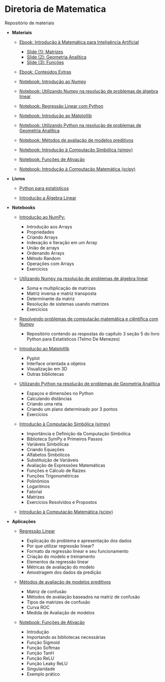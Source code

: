# Diretoria de Matematica
Repositório de materiais

* **Materiais**

    * [Ebook: Introdução à Matemática para Inteligência Artificial](https://github.com/TailUFPB/DiretoriaMatematica/raw/master/materiais/ebook/TAIL_MAT.pdf)
        * [Slide (1): Matrizes](https://github.com/TailUFPB/DiretoriaMatematica/raw/master/materiais/slides/TAIL___EXERCICIOS.pdf)
        * [Slide (2): Geometria Analítica](https://github.com/TailUFPB/DiretoriaMatematica/raw/master/materiais/slides/TAIL___EXERCICIOS_2.pdf)
        * [Slide (3): Funções](https://github.com/TailUFPB/DiretoriaMatematica/raw/master/materiais/slides/TAIL___EXERCICIOS_3.pdf)

    * [Ebook: Conteúdos Extras](https://github.com/TailUFPB/DiretoriaMatematica/raw/master/materiais/ebook/Conteudos_Extras.pdf)

    * [Notebook: Introdução ao Numpy](https://colab.research.google.com/github/TailUFPB/DiretoriaMatematica/blob/master/materiais/notebooks/NumPy.ipynb)
    * [Notebook: Utilizando Numpy na resolução de problemas de álgebra linear](https://colab.research.google.com/github/TailUFPB/DiretoriaMatematica/blob/master/materiais/notebooks/NumpyProblemasAlgebra.ipynb)
    * [Notebook: Regressão Linear com Python](https://colab.research.google.com/github/TailUFPB/DiretoriaMatematica/blob/master/materiais/notebooks/Regressão_linear_com_Python.ipynb)
    * [Notebook: Introdução ao Matplotlib](https://colab.research.google.com/github/TailUFPB/DiretoriaMatematica/blob/master/materiais/notebooks/Introdução_ao_Matplotlib.ipynb)
    * [Notebook: Utilizando Python na resolução de problemas de Geometria Analítica](https://colab.research.google.com/github/TailUFPB/DiretoriaMatematica/blob/master/materiais/notebooks/PythonGeoAnalitica.ipynb)
    * [Notebook: Métodos de avaliação de modelos preditivos](https://colab.research.google.com/github/TailUFPB/DiretoriaMatematica/blob/master/materiais/notebooks/Métodos_de_avaliação.ipynb)
    * [Notebook: Introdução à Computação Simbólica (simpy)](https://colab.research.google.com/github/TailUFPB/DiretoriaMatematica/blob/master/materiais/notebooks/Introdução_à_Computação_Simbólica.ipynb)
    * [Notebook: Funções de Ativação](https://colab.research.google.com/github/TailUFPB/DiretoriaMatematica/blob/master/materiais/notebooks/FuncoesDeAtivacao.ipynb)
    * [Notebook: Introdução à Computação Matemática (scipy)](https://colab.research.google.com/github/TailUFPB/DiretoriaMatematica/blob/master/materiais/notebooks/Computacao_Cientifica.ipynb)

* **Livros**

    * [Python para estatísticos](https://tmfilho.github.io/pyestbook/intro.html)

    * [Introdução a Álgebra Linear](http://www.mat.ufpb.br/jorge/arquivos/disciplinas/listas/LivroIAL)

* **Notebooks**
    * [Introdução ao NumPy:](https://github.com/TailUFPB/DiretoriaMatematica/blob/master/materiais/notebooks/NumPy.ipynb)
        
        * Introdução aos Arrays
        * Propriedades        
        * Criando Arrays        
        * Indexação e Iteração em um Array        
        * União de arrays   
        * Ordenando Arrays
        * Método Random
        * Operações com Arrays
        * Exercícios

    * [Utilizando Numpy na resolução de problemas de álgebra linear](https://github.com/TailUFPB/DiretoriaMatematica/blob/master/materiais/notebooks/NumpyProblemasAlgebra.ipynb)
        
        * Soma e multiplicação de matrizes
        * Matriz inversa e matriz transposta
        * Determinante da matriz
        * Resolução de sistemas usando matrizes
        * Exercícios
        
    * [Resolvendo problemas de computação matemática e ciêntífica com Numpy](https://github.com/Manuelfjr/PythonParaEstatisticos/blob/master/ExeChapter_2.ipynb)

        * Repositório contendo as respostas do capítulo 3 seção 5 do livro Python para Estatísticos (Telmo De Menezes)
        
    * [Introdução ao Matplotlib](https://github.com/TailUFPB/DiretoriaMatematica/blob/master/materiais/notebooks/Introdu%C3%A7%C3%A3o_ao_Matplotlib.ipynb)
         * Pyplot
         * Interface orientada a objetos
         * Visualização em 3D
         * Outras bibliotecas
         
    * [Utilizando Python na resolução de problemas de Geometria Analítica](https://github.com/TailUFPB/DiretoriaMatematica/blob/master/materiais/notebooks/PythonGeoAnalitica.ipynb)
    
         * Espaços e dimensões no Python
         * Calculando distâncias
         * Criando uma reta
         * Criando um plano determinado por 3 pontos
         * Exercícios

    * [Introdução à Computação Simbólica (simpy)](https://github.com/TailUFPB/DiretoriaMatematica/blob/master/materiais/notebooks/Introdução_à_Computação_Simbólica.ipynb)
         *  Importância e Definição da Computação Simbólica
         *  Biblioteca SymPy e Primeiros Passos
         *  Variáveis Simbólicas
         *  Criando Equações
         *  Alfabetos Simbólicos
         *  Substituição de Variáveis
         *  Avaliação de Expressões Matemáticas
         *  Funções e Cálculo de Raízes
         *  Funções Trigonométricas
         *  Polinômios
         *  Logaritmos
         *  Fatorial
         *  Matrizes   
         *  Exercícios Resolvidos e Propostos

    * [Introdução à Computação Matemática (scipy)](https://github.com/TailUFPB/DiretoriaMatematica/blob/master/materiais/notebooks/Computacao_Cientifica.ipynb)

 * **Aplicações**

    * [Regressão Linear](https://github.com/TailUFPB/DiretoriaMatematica/blob/master/materiais/notebooks/Regress%C3%A3o_linear_com_Python.ipynb)

        * Explicação do problema e apresentação dos dados
        * Por que utilizar regressão linear?
        * Formato da regressão linear e seu funcionamento
        * Criação do modelo e treinamento
        * Elementos da regressão linear
        * Métricas de avaliação do modelo
        * Amostragem dos dados da predição
        
    * [Métodos de avaliação de modelos preditivos](https://github.com/TailUFPB/DiretoriaMatematica/blob/master/materiais/notebooks/M%C3%A9todos_de_avalia%C3%A7%C3%A3o.ipynb)
    
        * Matriz de confusão
        * Métodos de avaliação baseados na matriz de confusão
        * Tipos de matrizes de confusão
        * Curva ROC
        * Medida de Avaliação de modelos
    
    * [Notebook: Funções de Ativação](https://github.com/TailUFPB/DiretoriaMatematica/blob/master/materiais/notebooks/FuncoesDeAtivacao.ipynb)
    
        * Introdução
        * Importando as bibliotecas necessárias
        * Função Sigmoid
        * Função Softmax
        * Função TanH
        * Função ReLU
        * Função Leaky ReLU
        * Singularidade
        * Exemplo prático
        
        
